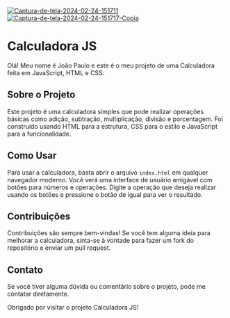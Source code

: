 <a href="https://ibb.co/B2LKsbk"><img src="https://i.ibb.co/k2K6cjZ/Captura-de-tela-2024-02-24-151711.png" alt="Captura-de-tela-2024-02-24-151711" border="0"></a>
<a href="https://ibb.co/nrHzBQF"><img src="https://i.ibb.co/9nFshy7/Captura-de-tela-2024-02-24-151717-Copia.png" alt="Captura-de-tela-2024-02-24-151717-Copia" border="0"></a>

# Calculadora JS

Olá! Meu nome é João Paulo e este é o meu projeto de uma Calculadora feita em JavaScript, HTML e CSS.

## Sobre o Projeto

Este projeto é uma calculadora simples que pode realizar operações básicas como adição, subtração, multiplicação, divisão e porcentagem. Foi construído usando HTML para a estrutura, CSS para o estilo e JavaScript para a funcionalidade.

## Como Usar

Para usar a calculadora, basta abrir o arquivo `index.html` em qualquer navegador moderno. Você verá uma interface de usuário amigável com botões para números e operações. Digite a operação que deseja realizar usando os botões e pressione o botão de igual para ver o resultado.

## Contribuições

Contribuições são sempre bem-vindas! Se você tem alguma ideia para melhorar a calculadora, sinta-se à vontade para fazer um fork do repositório e enviar um pull request.

## Contato

Se você tiver alguma dúvida ou comentário sobre o projeto, pode me contatar diretamente.

Obrigado por visitar o projeto Calculadora JS!
